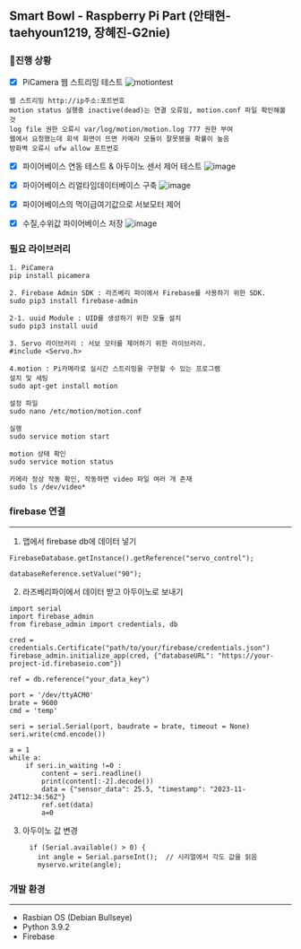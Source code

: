 ## Smart Bowl - Raspberry Pi Part (안태현-taehyoun1219, 장혜진-G2nie)

### 🔨진행 상황
- [x] PiCamera 웹 스트리밍 테스트
![motiontest](https://github.com/wireless-network-team2/Raspberry/assets/110397586/8607016c-1f43-4942-a245-042fc4e30ec7)
```
웹 스트리밍 http://ip주소:포트번호
motion status 실행중 inactive(dead)는 연결 오류임, motion.conf 파일 확인해볼 것
log file 권한 오류시 var/log/motion/motion.log 777 권한 부여
웹에서 요청했는데 회색 화면이 뜨면 카메라 모듈이 잘못됐을 확률이 높음
방화벽 오류시 ufw allow 포트번호
``` 
- [x] 파이어베이스 연동 테스트 & 아두이노 센서 제어 테스트
![image](https://github.com/wireless-network-team2/Raspberry/assets/149992750/b95b89a9-e52d-4790-a320-6de2307b4952)
- [x] 파이어베이스 리얼타임데이터베이스 구축
![image](https://github.com/wireless-network-team2/Raspberry/assets/110397586/fe1132ad-89d9-4f01-a7dc-1664fb070a32)
- [x] 파이어베이스의 먹이급여기값으로 서보모터 제어
- [x] 수질,수위값 파이어베이스 저장
![image](https://github.com/wireless-network-team2/Raspberry/assets/110397586/e08d8855-988b-435a-8805-74ed6b3dcae9)


### 필요 라이브러리
```
1. PiCamera 
pip install picamera

2. Firebase Admin SDK : 라즈베리 파이에서 Firebase를 사용하기 위한 SDK.
sudo pip3 install firebase-admin

2-1. uuid Module : UID를 생성하기 위한 모듈 설치
sudo pip3 install uuid

3. Servo 라이브러리 : 서보 모터를 제어하기 위한 라이브러리.
#include <Servo.h>

4.motion : Pi카메라로 실시간 스트리밍을 구현할 수 있는 프로그램 
설치 및 세팅
sudo apt-get install motion

설정 파일
sudo nano /etc/motion/motion.conf

실행
sudo service motion start

motion 상태 확인
sudo service motion status

카메라 정상 작동 확인, 작동하면 video 파일 여러 개 존재
sudo ls /dev/video*
```

### firebase 연결
----------------------------------------------

1. 앱에서 firebase db에 데이터 넣기
```
FirebaseDatabase.getInstance().getReference("servo_control");

databaseReference.setValue("90");
```
2. 라즈베리파이에서 데이터 받고 아두이노로 보내기
```
import serial
import firebase_admin
from firebase_admin import credentials, db

cred = credentials.Certificate("path/to/your/firebase/credentials.json")
firebase_admin.initialize_app(cred, {"databaseURL": "https://your-project-id.firebaseio.com"})

ref = db.reference("your_data_key")

port = '/dev/ttyACM0'
brate = 9600
cmd = 'temp'

seri = serial.Serial(port, baudrate = brate, timeout = None)
seri.write(cmd.encode())

a = 1
while a:
	if seri.in_waiting !=0 :
		content = seri.readline()
		print(content[:-2].decode())
		data = {"sensor_data": 25.5, "timestamp": "2023-11-24T12:34:56Z"}
		ref.set(data)
		a=0
```
3. 아두이노 값 변경
```
     if (Serial.available() > 0) {
       int angle = Serial.parseInt();  // 시리얼에서 각도 값을 읽음
       myservo.write(angle);           
```

### 개발 환경
----------------------------------------------
* Rasbian OS (Debian Bullseye)
* Python 3.9.2
* Firebase




